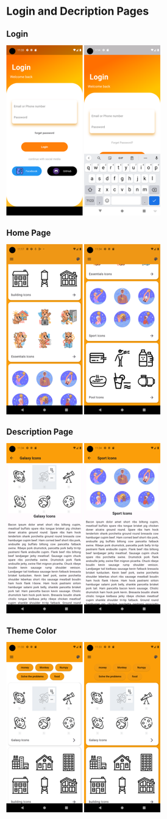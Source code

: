 
# Login and Decription Pages


## Login
<img src="https://github.com/TFDNINE9/basic-flutter/blob/main/screenshot/login_page.png" width="200"/>
<img src="https://github.com/TFDNINE9/basic-flutter/blob/main/screenshot/login.png" width="200"/>

## Home Page
<img src="https://github.com/TFDNINE9/basic-flutter/blob/main/screenshot/homepage1.png" width="200"/>
<img src="https://github.com/TFDNINE9/basic-flutter/blob/main/screenshot/homepage2.png" width="200"/>

## Description Page
<img src="https://github.com/TFDNINE9/basic-flutter/blob/main/screenshot/description1.png" width="200"/>
<img src="https://github.com/TFDNINE9/basic-flutter/blob/main/screenshot/description2.png" width="200"/>

## Theme Color
<img src="https://github.com/TFDNINE9/basic-flutter/blob/main/screenshot/theme_color1.png" width="200"/>
<img src="https://github.com/TFDNINE9/basic-flutter/blob/main/screenshot/theme_color2.png" width="200"/>

